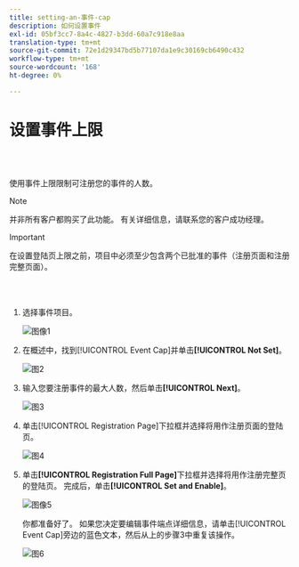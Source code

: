 ```yaml
---
title: setting-an-事件-cap
description: 如何设置事件
exl-id: 05bf3cc7-8a4c-4827-b3dd-60a7c918e8aa
translation-type: tm+mt
source-git-commit: 72e1d29347bd5b77107da1e9c30169cb6490c432
workflow-type: tm+mt
source-wordcount: '168'
ht-degree: 0%

---
```


# 设置事件上限

<br> 

使用事件上限限制可注册您的事件的人数。

>[!NOTE]
>
>并非所有客户都购买了此功能。 有关详细信息，请联系您的客户成功经理。

>[!IMPORTANT]
>在设置登陆页上限之前，项目中必须至少包含两个已批准的事件（注册页面和注册完整页面）。

<br> 

1. 选择事件项目。

   ![图像1](/help/sky/assets/event-programs/setting-an-event-cap/setting-an-event-cap-1.png)

1. 在概述中，找到[!UICONTROL Event Cap]并单击&#x200B;**[!UICONTROL Not Set]**。

   ![图2](/help/sky/assets/event-programs/setting-an-event-cap/setting-an-event-cap-2.png)

1. 输入您要注册事件的最大人数，然后单击&#x200B;**[!UICONTROL Next]**。

   ![图3](/help/sky/assets/event-programs/setting-an-event-cap/setting-an-event-cap-3.png)

1. 单击[!UICONTROL Registration Page]下拉框并选择将用作注册页面的登陆页。

   ![图4](/help/sky/assets/event-programs/setting-an-event-cap/setting-an-event-cap-4.png)

1. 单击&#x200B;**[!UICONTROL Registration Full Page]**&#x200B;下拉框并选择将用作注册完整页的登陆页。 完成后，单击&#x200B;**[!UICONTROL Set and Enable]**。

   ![图像5](/help/sky/assets/event-programs/setting-an-event-cap/setting-an-event-cap-5.png)

   你都准备好了。 如果您决定要编辑事件端点详细信息，请单击[!UICONTROL Event Cap]旁边的蓝色文本，然后从上的步骤3中重复该操作。

   ![图6](/help/sky/assets/event-programs/setting-an-event-cap/setting-an-event-cap-6.png)
